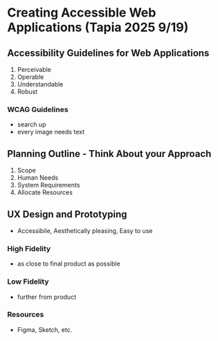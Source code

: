 # Creating Accessible Web Applications (Tapia 2025 9/19)
## Accessibility Guidelines for Web Applications
1. Perceivable
2. Operable
3. Understandable
4. Robust

### WCAG Guidelines
- search up
- every image needs text

## Planning Outline - Think About your Approach
1. Scope
2. Human Needs
3. System Requirements
4. Allocate Resources

## UX Design and Prototyping
- Accessibile, Aesthetically pleasing, Easy to use
### High Fidelity
- as close to final product as possible
### Low Fidelity
- further from product
### Resources
- Figma, Sketch, etc.